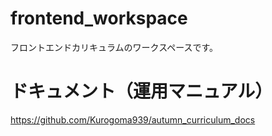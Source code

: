 # frontend_workspace
フロントエンドカリキュラムのワークスペースです。

# ドキュメント（運用マニュアル）
https://github.com/Kurogoma939/autumn_curriculum_docs
